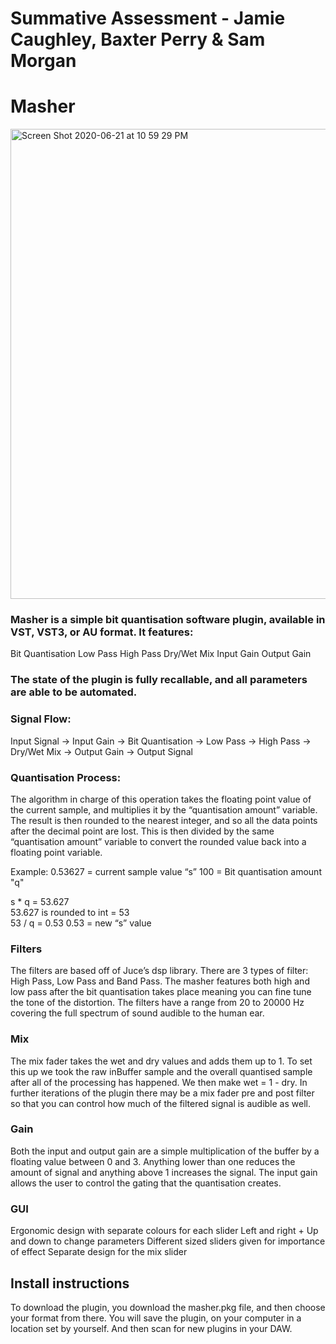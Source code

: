 # Summative Assessment - Jamie Caughley, Baxter Perry & Sam Morgan

# Masher

<img width="752" alt="Screen Shot 2020-06-21 at 10 59 29 PM" src="https://user-images.githubusercontent.com/61439735/85223561-16071880-b418-11ea-83fc-8ef994d2dfda.png">

### Masher is a simple bit quantisation software plugin, available  in VST, VST3, or AU format. It features:
Bit Quantisation 
Low Pass
High Pass
Dry/Wet Mix
Input Gain
Output Gain
### The state of the plugin is fully recallable, and all parameters are able to be automated. 

### Signal Flow:
Input Signal → Input Gain →  Bit Quantisation → Low Pass → High Pass → Dry/Wet Mix → Output Gain → Output Signal

### Quantisation Process:
The algorithm in charge of this operation takes the floating point value of the current sample, and multiplies it by the “quantisation amount” variable. The result is then rounded to the nearest integer, and so all the data points after the decimal point are lost. This is then divided by the same “quantisation amount” variable to convert the rounded value back into a floating point variable. 

Example:
0.53627 = current sample value “s”
100 = Bit quantisation amount "q"

s * q = 53.627		
53.627 is rounded to int = 53	
53 / q = 0.53
0.53 = new “s” value

### Filters
The filters are based off of Juce’s dsp library. There are 3 types of filter: High Pass, Low Pass and Band Pass. The masher features both high and low pass after the bit quantisation takes place meaning you can fine tune the tone of the distortion. The filters have a range from 20 to 20000 Hz covering the full spectrum of sound audible to the human ear. 

### Mix
The mix fader takes the wet and dry values and adds them up to 1. To set this up we took the raw inBuffer sample and the overall quantised sample after all of the processing has happened. We then make wet = 1 - dry. In further iterations of the plugin there may be a mix fader pre and post filter so that you can control how much of the filtered signal is audible as well. 

### Gain
Both the input and output gain are a simple multiplication of the buffer by a floating value between 0 and 3. Anything lower than one reduces the amount of signal and anything above 1 increases the signal. The input gain allows the user to control the gating that the quantisation creates.

### GUI 
Ergonomic design with separate colours for each slider
Left and right + Up and down to change parameters 
Different sized sliders given for importance of effect
Separate design for the mix slider

## Install instructions
To download the plugin, you download the masher.pkg file, and then choose your format from there. You will save the plugin, on your computer in a location set by yourself. And then scan for new plugins in your DAW. 


